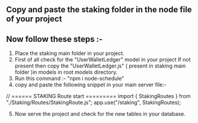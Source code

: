 ## Copy and paste the staking folder in the node file of your project 
## Now follow these steps :-


1) Place the staking main folder in your project.
2) First of all check for the "UserWalletLedger" model in your project If not present then copy the  "UserWalletLedger.js" ( present  in staking main folder )in models in root models directory.
3) Run this command :-   "npm i node-schedule"  <!-- for node schedule  installation  -->
4) copy and paste the following snippet in your main server file:-
 
 <!--  Staking routes start here  -->
  // ====== STAKING Route start =========
import { StakingRoutes } from "./Staking/Routes/StakingRoute.js";
app.use("/staking", StakingRoutes);
 <!--  Staking routes ends here  -->


5) Now serve the project and check for the new tables in your database.


